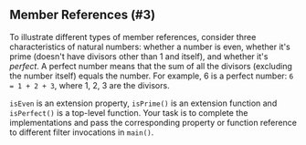 ## Member References (#3)

To illustrate different types of member references, consider three
characteristics of natural numbers: whether a number is even, whether it's
prime (doesn't have divisors other than 1 and itself), and whether it's
*perfect*. A perfect number means that the sum of all the divisors (excluding
the number itself) equals the number. For example, 6 is a perfect number: `6 =
1 + 2 + 3`, where 1, 2, 3 are the divisors.

`isEven` is an extension property, `isPrime()` is an extension function and
`isPerfect()` is a top-level function. Your task is to complete the
implementations and pass the corresponding property or function reference to
different filter invocations in `main()`.